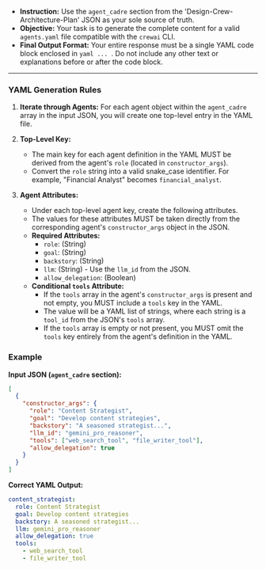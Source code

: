 * **Instruction:** Use the `agent_cadre` section from the 'Design-Crew-Architecture-Plan' JSON as your sole source of truth.
* **Objective:** Your task is to generate the complete content for a valid `agents.yaml` file compatible with the `crewai` CLI.
* **Final Output Format:** Your entire response must be a single YAML code block enclosed in ```yaml ... ```. Do not include any other text or explanations before or after the code block.

---

### **YAML Generation Rules**

1.  **Iterate through Agents:** For each agent object within the `agent_cadre` array in the input JSON, you will create one top-level entry in the YAML file.

2.  **Top-Level Key:**
    *   The main key for each agent definition in the YAML MUST be derived from the agent's `role` (located in `constructor_args`).
    *   Convert the `role` string into a valid snake_case identifier. For example, "Financial Analyst" becomes `financial_analyst`.

3.  **Agent Attributes:**
    *   Under each top-level agent key, create the following attributes.
    *   The values for these attributes MUST be taken directly from the corresponding agent's `constructor_args` object in the JSON.
    *   **Required Attributes:**
        *   `role`: (String)
        *   `goal`: (String)
        *   `backstory`: (String)
        *   `llm`: (String) - Use the `llm_id` from the JSON.
        *   `allow_delegation`: (Boolean)
    *   **Conditional `tools` Attribute:**
        *   If the `tools` array in the agent's `constructor_args` is present and not empty, you MUST include a `tools` key in the YAML.
        *   The value will be a YAML list of strings, where each string is a `tool_id` from the JSON's `tools` array.
        *   If the `tools` array is empty or not present, you MUST omit the `tools` key entirely from the agent's definition in the YAML.

### **Example**

**Input JSON (`agent_cadre` section):**
```json
[
  {
    "constructor_args": {
      "role": "Content Strategist",
      "goal": "Develop content strategies",
      "backstory": "A seasoned strategist...",
      "llm_id": "gemini_pro_reasoner",
      "tools": ["web_search_tool", "file_writer_tool"],
      "allow_delegation": true
    }
  }
]
```

**Correct YAML Output:**
```yaml
content_strategist:
  role: Content Strategist
  goal: Develop content strategies
  backstory: A seasoned strategist...
  llm: gemini_pro_reasoner
  allow_delegation: true
  tools:
    - web_search_tool
    - file_writer_tool
```